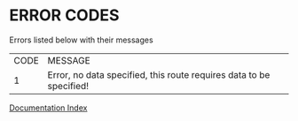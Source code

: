 ERROR CODES
=

Errors listed below with their messages
<table>
<tr><td>CODE</td><td>MESSAGE</td></tr>
<tr><td>1</td><td>Error, no data specified, this route requires data to be specified!</td></tr>
</table>

[Documentation Index](https://github.com/LNDevs/Enigma/blob/main/README.md)